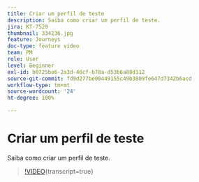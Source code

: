 ```yaml
---
title: Criar um perfil de teste
description: Saiba como criar um perfil de teste.
jira: KT-7529
thumbnail: 334236.jpg
feature: Journeys
doc-type: feature video
team: PM
role: User
level: Beginner
exl-id: b0725be6-2a3d-46cf-b78a-d53b6a88d112
source-git-commit: fd9d277be00449155c49b3809fe647d7342b6acd
workflow-type: tm+mt
source-wordcount: '24'
ht-degree: 100%

---
```


# Criar um perfil de teste

Saiba como criar um perfil de teste.

>[!VIDEO](https://video.tv.adobe.com/v/334236?quality=12&learn=on){transcript=true}
